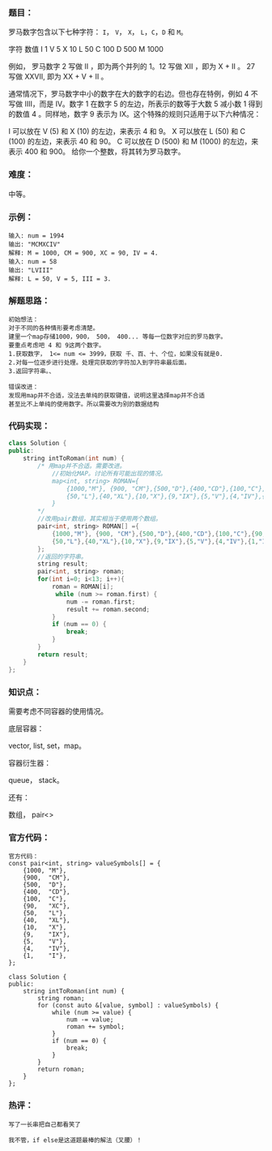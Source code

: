 ### 题目：

罗马数字包含以下七种字符： `I`， `V`， `X`， `L`，`C`，`D` 和 `M`。

字符          数值
I             1
V             5
X             10
L             50
C             100
D             500
M             1000

例如， 罗马数字 2 写做 II ，即为两个并列的 1。12 写做 XII ，即为 X + II 。 27 写做  XXVII, 即为 XX + V + II 。

通常情况下，罗马数字中小的数字在大的数字的右边。但也存在特例，例如 4 不写做 IIII，而是 IV。数字 1 在数字 5 的左边，所表示的数等于大数 5 减小数 1 得到的数值 4 。同样地，数字 9 表示为 IX。这个特殊的规则只适用于以下六种情况：

I 可以放在 V (5) 和 X (10) 的左边，来表示 4 和 9。
X 可以放在 L (50) 和 C (100) 的左边，来表示 40 和 90。 
C 可以放在 D (500) 和 M (1000) 的左边，来表示 400 和 900。
给你一个整数，将其转为罗马数字。

### 难度：

中等。

### 示例：

```
输入: num = 1994
输出: "MCMXCIV"
解释: M = 1000, CM = 900, XC = 90, IV = 4.
输入: num = 58
输出: "LVIII"
解释: L = 50, V = 5, III = 3.
```

### 解题思路：

```
初始想法：
对于不同的各种情形要考虑清楚。
建里一个map存储1000，900， 500， 400... 等每一位数字对应的罗马数字。
要重点考虑吧 4 和 9这两个数字。
1.获取数字， 1<= num <= 3999，获取 千、百、十、个位，如果没有就是0.
2.对每一位逐步进行处理。处理完获取的字符加入到字符串最后面。
3.返回字符串。、

错误改进：
发现用map并不合适，没法去单纯的获取键值，说明这里选择map并不合适
甚至比不上单纯的使用数字。所以需要改为别的数据结构
```

### 代码实现：

```c++
class Solution {
public:
    string intToRoman(int num) {
        /* 用map并不合适。需要改进。
            //初始化MAP。讨论所有可能出现的情况。
            map<int, string> ROMAN={
                {1000,"M"}, {900, "CM"},{500,"D"},{400,"CD"},{100,"C"},{90,"XC"},
                {50,"L"},{40,"XL"},{10,"X"},{9,"IX"},{5,"V"},{4,"IV"},{1,"I"},
            }
        */
        //改用pair数组，其实相当于使用两个数组。
        pair<int, string> ROMAN[] ={
            {1000,"M"}, {900, "CM"},{500,"D"},{400,"CD"},{100,"C"},{90,"XC"},
            {50,"L"},{40,"XL"},{10,"X"},{9,"IX"},{5,"V"},{4,"IV"},{1,"I"},
        };
        //返回的字符串。
        string result;
        pair<int, string> roman;
        for(int i=0; i<13; i++){
            roman = ROMAN[i];
             while (num >= roman.first) {
                num -= roman.first;
                result += roman.second;
            }
            if (num == 0) {
                break;
            }
        }
        return result;
    }
};
```

### 知识点：

需要考虑不同容器的使用情况。

底层容器：

vector, list, set，map。

容器衍生器：

queue， stack。

还有：

数组， pair<>

### 官方代码：

```
官方代码：
const pair<int, string> valueSymbols[] = {
    {1000, "M"},
    {900,  "CM"},
    {500,  "D"},
    {400,  "CD"},
    {100,  "C"},
    {90,   "XC"},
    {50,   "L"},
    {40,   "XL"},
    {10,   "X"},
    {9,    "IX"},
    {5,    "V"},
    {4,    "IV"},
    {1,    "I"},
};

class Solution {
public:
    string intToRoman(int num) {
        string roman;
        for (const auto &[value, symbol] : valueSymbols) {
            while (num >= value) {
                num -= value;
                roman += symbol;
            }
            if (num == 0) {
                break;
            }
        }
        return roman;
    }
};
```

### 热评：

```
写了一长串把自己都看笑了
```

```
我不管，if else是这道题最棒的解法（叉腰）！
```

